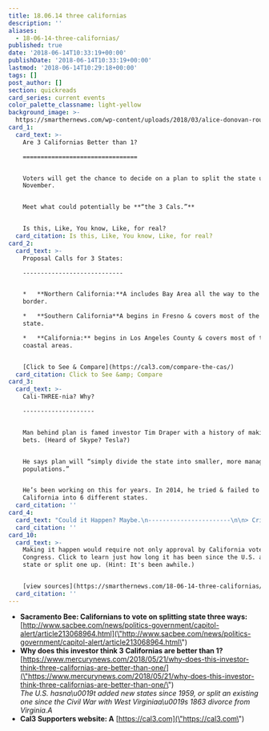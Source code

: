 ```yaml
---
title: 18.06.14 three californias
description: ''
aliases:
  - 18-06-14-three-californias/
published: true
date: '2018-06-14T10:33:19+00:00'
publishDate: '2018-06-14T10:33:19+00:00'
lastmod: '2018-06-14T10:29:18+00:00'
tags: []
post_author: []
section: quickreads
card_series: current events
color_palette_classname: light-yellow
background_image: >-
  https://smarthernews.com/wp-content/uploads/2018/03/alice-donovan-rouse-74481-unsplash-scaled.jpg
card_1:
  card_text: >-
    Are 3 Californias Better than 1?

    ================================


    Voters will get the chance to decide on a plan to split the state up this
    November.


    Meet what could potentially be **“the 3 Cals.”**


    Is this, Like, You know, Like, for real?
  card_citation: Is this, Like, You know, Like, for real?
card_2:
  card_text: >-
    Proposal Calls for 3 States:

    ----------------------------


    *   **Northern California:**A includes Bay Area all the way to the Oregon
    border.

    *   **Southern California**A begins in Fresno & covers most of the southern
    state.

    *   **California:** begins in Los Angeles County & covers most of the
    coastal areas.


    [Click to See & Compare](https://cal3.com/compare-the-cas/)
  card_citation: Click to See &amp; Compare
card_3:
  card_text: >-
    Cali-THREE-nia? Why?

    --------------------


    Man behind plan is famed investor Tim Draper with a history of making good
    bets. (Heard of Skype? Tesla?)


    He says plan will “simply divide the state into smaller, more manageable
    populations.”


    He’s been working on this for years. In 2014, he tried & failed to break up
    California into 6 different states.
  card_citation: ''
card_4:
  card_text: "Could it Happen? Maybe.\n-----------------------\n\n> Critics argue problems would multiply with 3 new governors divvying up interconnected operations (water, parks, prisons).\n> \n> _a\x1CThere are so many fundamentally flawed aspects to this.”_\n> \n> **BUT…**A _a\x1CIn this day and age, anything can happen politically.a\x1D_\n> \n> Steven Maviglio, CA Democratic adviser"
  card_citation: ''
card_10:
  card_text: >-
    Making it happen would require not only approval by California voters but
    Congress. Click to learn just how long it has been since the U.S. added a
    state or split one up. (Hint: It's been awhile.)


    [view sources](https://smarthernews.com/18-06-14-three-californias/)
  card_citation: ''
---
```

*   **Sacramento Bee: Californians to vote on splitting state three ways:**  
    [http://www.sacbee.com/news/politics-government/capitol-alert/article213068964.html](\"http://www.sacbee.com/news/politics-government/capitol-alert/article213068964.html\")
*   **Why does this investor think 3 Californias are better than 1?**  
    [https://www.mercurynews.com/2018/05/21/why-does-this-investor-think-three-californias-are-better-than-one/](\"https://www.mercurynews.com/2018/05/21/why-does-this-investor-think-three-californias-are-better-than-one/\")  
    _The U.S. hasna\\u0019t added new states since 1959, or split an existing one since the Civil War with West Virginiaa\\u0019s 1863 divorce from Virginia.A_
*   **Cal3 Supporters website: A** [https://cal3.com](\"https://cal3.com\")